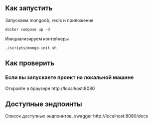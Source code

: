 ## Как запустить

Запускаем mongodb, redis и приложение

```shell
docker compose up -d
```

Инициализируем контейнеры

```shell
./scripts/mongo-init.sh
```

## Как проверить

### Если вы запускаете проект на локальной машине

Откройте в браузере http://localhost:8080

## Доступные эндпоинты

Список доступных эндпоинтов, swagger http://localhost:8080/docs
